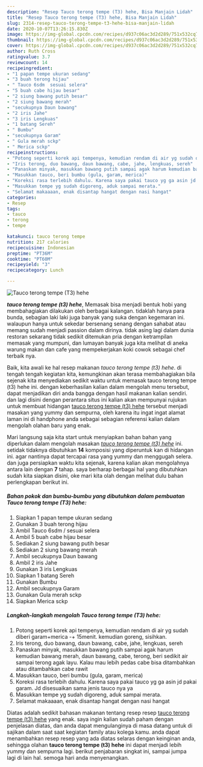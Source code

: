 ```yaml
---
description: "Resep Tauco terong tempe (T3) hehe, Bisa Manjain Lidah"
title: "Resep Tauco terong tempe (T3) hehe, Bisa Manjain Lidah"
slug: 2314-resep-tauco-terong-tempe-t3-hehe-bisa-manjain-lidah
date: 2020-10-07T13:26:15.830Z
image: https://img-global.cpcdn.com/recipes/d937c06ac3d2d289/751x532cq70/tauco-terong-tempe-t3-hehe-foto-resep-utama.jpg
thumbnail: https://img-global.cpcdn.com/recipes/d937c06ac3d2d289/751x532cq70/tauco-terong-tempe-t3-hehe-foto-resep-utama.jpg
cover: https://img-global.cpcdn.com/recipes/d937c06ac3d2d289/751x532cq70/tauco-terong-tempe-t3-hehe-foto-resep-utama.jpg
author: Ruth Cross
ratingvalue: 3.7
reviewcount: 14
recipeingredient:
- "1 papan tempe ukuran sedang"
- "3 buah terong hijau"
- " Tauco 6sdm  sesuai selera"
- "5 buah cabe hijau besar"
- "2 siung bawang putih besar"
- "2 siung bawang merah"
- "secukupnya Daun bawang"
- "2 iris Jahe"
- "3 iris Lengkuas"
- "1 batang Sereh"
- " Bumbu"
- "secukupnya Garam"
- " Gula merah sckp"
- " Merica sckp"
recipeinstructions:
- "Potong seperti korek api tempenya, kemudian rendam di air yg sudah diberi garam+merica -+ 15menit. kemudian goreng, sisihkan."
- "Iris terong, duo bawang, daun bawang, cabe, jahe, lengkuas, sereh"
- "Panaskan minyak, masukkan bawang putih sampai agak harum kemudian bawang merah, daun bawang, cabe, terong, beri sedikit air sampai terong agak layu. Kalau mau lebih pedas cabe bisa ditambahkan atau ditambahkan cabe rawit"
- "Masukkan tauco, beri bumbu (gula, garam, merica)"
- "Koreksi rasa terlebih dahulu. Karena saya pakai tauco yg ga asin jd pakai garam. Jd disesuaikan sama jenis tauco nya ya"
- "Masukkan tempe yg sudah digoreng, aduk sampai merata."
- "Selamat makaaaan, enak disantap hangat dengan nasi hangat"
categories:
- Resep
tags:
- tauco
- terong
- tempe

katakunci: tauco terong tempe 
nutrition: 217 calories
recipecuisine: Indonesian
preptime: "PT36M"
cooktime: "PT60M"
recipeyield: "3"
recipecategory: Lunch

---
```



![Tauco terong tempe (T3) hehe](https://img-global.cpcdn.com/recipes/d937c06ac3d2d289/751x532cq70/tauco-terong-tempe-t3-hehe-foto-resep-utama.jpg)

<b><i>tauco terong tempe (t3) hehe</i></b>, Memasak bisa menjadi bentuk hobi yang membahagiakan dilakukan oleh berbagai kalangan. tidaklah hanya para bunda, sebagian laki laki juga banyak yang suka dengan kegemaran ini. walaupun hanya untuk sekedar bersenang senang dengan sahabat atau memang sudah menjadi passion dalam dirinya. tidak asing lagi dalam dunia restoran sekarang tidak sedikit ditemukan pria dengan ketrampilan memasak yang mumpuni, dan lumayan banyak juga kita melihat di aneka warung makan dan cafe yang mempekerjakan koki cowok sebagai chef terbaik nya.

Baik, kita awali ke hal resep makanan <i>tauco terong tempe (t3) hehe</i>. di tengah tengah kegiatan kita, kemungkinan akan terasa membahagiakan bila sejenak kita menyediakan sedikit waktu untuk memasak tauco terong tempe (t3) hehe ini. dengan keberhasilan kalian dalam mengolah menu tersebut, dapat menjadikan diri anda bangga dengan hasil makanan kalian sendiri. dan lagi disini dengan perantara situs ini kalian akan mempunyai rujukan untuk membuat hidangan <u>tauco terong tempe (t3) hehe</u> tersebut menjadi masakan yang yummy dan sempurna, oleh karena itu ingat ingat alamat laman ini di handphone anda sebagai sebagian referensi kalian dalam mengolah olahan baru yang enak.




Mari langsung saja kita start untuk menyiapkan bahan bahan yang diperlukan dalam mengolah masakan <u><i>tauco terong tempe (t3) hehe</i></u> ini. setidak tidaknya dibutuhkan <b>14</b> komposisi yang diperuntuk kan di hidangan ini. agar nantinya dapat tercapai rasa yang yummy dan menggugah selera. dan juga persiapkan waktu kita sejenak, karena kalian akan mengolahnya antara lain dengan <b>7</b> tahap. saya berharap berbagai hal yang dibutuhkan sudah kita siapkan disini, oke mari kita olah dengan melihat dulu bahan perlengkapan berikut ini.

<!--inarticleads1-->

##### Bahan pokok dan bumbu-bumbu yang dibutuhkan dalam pembuatan Tauco terong tempe (T3) hehe:

1. Siapkan 1 papan tempe ukuran sedang
1. Gunakan 3 buah terong hijau
1. Ambil  Tauco 6sdm / sesuai selera
1. Ambil 5 buah cabe hijau besar
1. Sediakan 2 siung bawang putih besar
1. Sediakan 2 siung bawang merah
1. Ambil secukupnya Daun bawang
1. Ambil 2 iris Jahe
1. Gunakan 3 iris Lengkuas
1. Siapkan 1 batang Sereh
1. Gunakan  Bumbu
1. Ambil secukupnya Garam
1. Gunakan  Gula merah sckp
1. Siapkan  Merica sckp




<!--inarticleads2-->

##### Langkah-langkah mengolah Tauco terong tempe (T3) hehe:

1. Potong seperti korek api tempenya, kemudian rendam di air yg sudah diberi garam+merica -+ 15menit. kemudian goreng, sisihkan.
1. Iris terong, duo bawang, daun bawang, cabe, jahe, lengkuas, sereh
1. Panaskan minyak, masukkan bawang putih sampai agak harum kemudian bawang merah, daun bawang, cabe, terong, beri sedikit air sampai terong agak layu. Kalau mau lebih pedas cabe bisa ditambahkan atau ditambahkan cabe rawit
1. Masukkan tauco, beri bumbu (gula, garam, merica)
1. Koreksi rasa terlebih dahulu. Karena saya pakai tauco yg ga asin jd pakai garam. Jd disesuaikan sama jenis tauco nya ya
1. Masukkan tempe yg sudah digoreng, aduk sampai merata.
1. Selamat makaaaan, enak disantap hangat dengan nasi hangat




Diatas adalah sedikit bahasan makanan tentang resep resep <u>tauco terong tempe (t3) hehe</u> yang enak. saya ingin kalian sudah paham dengan penjelasan diatas, dan anda dapat mengulanginya di masa datang untuk di sajikan dalam saat saat kegiatan family atau kolega kamu. anda dapat menambahkan resep resep yang ada diatas selaras dengan keinginan anda, sehingga olahan <b>tauco terong tempe (t3) hehe</b> ini dapat menjadi lebih yummy dan sempurna lagi. berikut penjabaran singkat ini, sampai jumpa lagi di lain hal. semoga hari anda menyenangkan.
